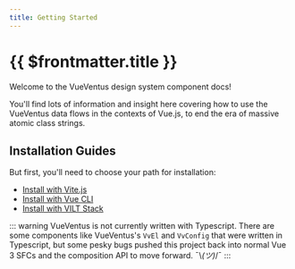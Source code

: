 ```yaml
---
title: Getting Started
---
```


# {{ $frontmatter.title }}

Welcome to the VueVentus design system component docs!

You'll find lots of information and insight here covering how to use the VueVentus data flows in the contexts of Vue.js, to end the era of massive atomic class strings.







## Installation Guides

But first, you'll need to choose your path for installation:

* [Install with Vite.js](/guides/install-vite)
* [Install with Vue CLI](/guides/install-vue-cli)
* [Install with VILT Stack](/guides/install-vilt-stack)

::: warning 
VueVentus is not currently written with Typescript. There are some components like VueVentus's `VvEl` and `VvConfig` that were written in Typescript, but some pesky bugs pushed this project back into normal Vue 3 SFCs and the composition API to move forward. ¯\\_(ツ)_/¯
:::

